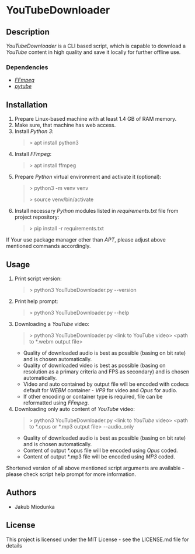 # YouTubeDownloader

## Description

*YouTubeDownloader* is a CLI based script, which is capable to download a *YouTube* content in high quality and save it locally for further offline use.

### Dependencies

- [*FFmpeg*](https://ffmpeg.org/)
- [*pytube*](https://github.com/pytube/pytube/tree/master)

## Installation

1. Prepare Linux-based machine with at least 1.4 GB of RAM memory.
2. Make sure, that machine has web access.
3. Install *Python 3*:
    > \> apt install python3
4. Install *FFmpeg*:
    > \> apt install ffmpeg
5. Prepare *Python* virtual environment and activate it (optional):
    > \> python3 -m venv venv
    >
    > \> source venv/bin/activate
6. Install necessary *Python* modules listed in *requirements.txt* file from project repository:
    > \> pip install -r requirements.txt

If Your use package manager other than *APT*, please adjust above mentioned commands accordingly.

## Usage

1. Print script version:
    > \> python3 YouTubeDownloader.py --version
2. Print help prompt:
    > \> python3 YouTubeDownloader.py --help
3. Downloading a *YouTube* video:
    > \> python3 YouTubeDownloader.py \<link to YouTube video\> \<path to \*.webm output file\>
    - Quality of downloaded audio is best as possible (basing on bit rate) and is chosen automatically.
    - Quality of downloaded video is best as possible (basing on resolution as a primary criteria and FPS as secondary) and is chosen automatically.
    - Video and auto contained by output file will be encoded with codecs default  for *WEBM* container - *VP9* for video and *Opus* for audio.
    - If other encoding or container type is required, file can be reformatted using *FFmpeg*.
4. Downloading only auto content of *YouTube* video:
    > \> python3 YouTubeDownloader.py \<link to *YouTube* video\> \<path to \*.opus or \*.mp3 output file\> --audio_only
    - Quality of downloaded audio is best as possible (basing on bit rate) and is chosen automatically.
    - Content of output \*.opus file will be encoded using *Opus* coded.
    - Content of output \*.mp3 file will be encoded using *MP3* coded.

Shortened version of all above mentioned script arguments are available - please check script help prompt for more information.

## Authors

- Jakub Miodunka

## License

This project is licensed under the MIT License - see the LICENSE.md file for details
